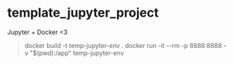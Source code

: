 # template_jupyter_project
Jupyter + Docker &lt;3

> docker build -t temp-jupyter-env .
> docker run -it --rm -p 8888:8888 -v "$(pwd):/app" temp-jupyter-env
